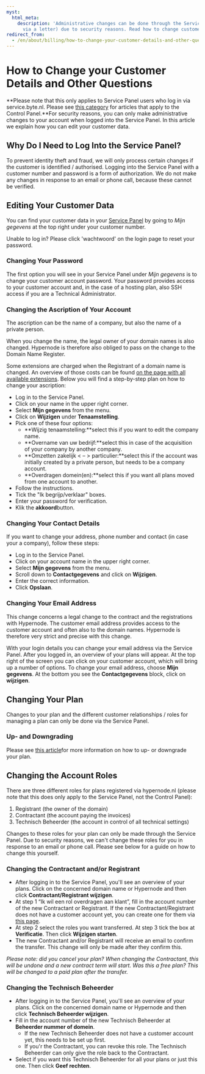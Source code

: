 ```yaml
---
myst:
  html_meta:
    description: 'Administrative changes can be done through the Service Panel (or
      via a letter) due to security reasons. Read how to change customer details here. '
redirect_from:
  - /en/about/billing/how-to-change-your-customer-details-and-other-questions/
---
```


<!-- source: https://support.hypernode.com/en/about/billing/how-to-change-your-customer-details-and-other-questions/ -->

# How to Change your Customer Details and Other Questions

\*\*Please note that this only applies to Service Panel users who log in via service.byte.nl. Please see [this category](https://support.hypernode.com/en/services/control-panel/) for articles that apply to the Control Panel.\*\*For security reasons, you can only make administrative changes to your account when logged into the Service Panel. In this article we explain how you can edit your customer data.

## Why Do I Need to Log Into the Service Panel?

To prevent identity theft and fraud, we will only process certain changes if the customer is identified / authorised. Logging into the Service Panel with a customer number and password is a form of authorization. We do not make any changes in response to an email or phone call, because these cannot be verified.

## Editing Your Customer Data

You can find your customer data in your [Service Panel](https://auth.byte.nl/login/) by going to *Mijn gegevens* at the top right under your customer number.

Unable to log in? Please click 'wachtwoord' on the login page to reset your password.

### Changing Your Password

The first option you will see in your Service Panel under *Mijn gegevens* is to change your customer account password. Your password provides access to your customer account and, in the case of a hosting plan, also SSH access if you are a Technical Administrator.

### Changing the Ascription of Your Account

The ascription can be the name of a company, but also the name of a private person.

When you change the name, the legal owner of your domain names is also changed. Hypernode is therefore also obliged to pass on the change to the Domain Name Register.

Some extensions are charged when the Registrant of a domain name is changed. An overview of those costs can be found [on the page with all available extensions](https://www.hypernode.nl/domeinnaam/). Below you will find a step-by-step plan on how to change your ascription:

- Log in to the Service Panel.
- Click on your name in the upper right corner.
- Select **Mijn gegevens** from the menu.
- Click on **Wijzigen** under **Tenaamstelling**.
- Pick one of these four options:
  - \*\*Wijzig tenaamstelling:\*\*select this if you want to edit the company name.
  - \*\*Overname van uw bedrijf:\*\*select this in case of the acquisition of your company by another company.
  - \*\*Omzetten zakelijk \< – > particulier:\*\*select this if the account was initially created by a private person, but needs to be a company account.
  - \*\*Overdragen domein(en):\*\*select this if you want all plans moved from one account to another.
- Follow the instructions.
- Tick the "Ik begrijp/verklaar" boxes.
- Enter your password for verification.
- Klik the **akkoord**button.

### Changing Your Contact Details

If you want to change your address, phone number and contact (in case your a company), follow these steps:

- Log in to the Service Panel.
- Click on your account name in the upper right corner.
- Select **Mijn gegevens** from the menu.
- Scroll down to **Contactgegevens** and click on **Wijzigen**.
- Enter the correct information.
- Click **Opslaan**.

### Changing Your Email Address

This change concerns a legal change to the contract and the registrations with Hypernode. The customer email address provides access to the customer account and often also to the domain names. Hypernode is therefore very strict and precise with this change.

With your login details you can change your email address via the Service Panel. After you logged in, an overview of your plans will appear. At the top right of the screen you can click on your customer account, which will bring up a number of options. To change your email address, choose **Mijn gegevens**. At the bottom you see the **Contactgegevens** block, click on **wijzigen**.

## Changing Your Plan

Changes to your plan and the different customer relationships / roles for managing a plan can only be done via the Service Panel.

### Up- and Downgrading

Please see [this article](https://support.hypernode.com/en/about/billing/how-to-up-or-downgrade-your-hypernode-plan)for more information on how to up- or downgrade your plan.

## Changing the Account Roles

There are three different roles for plans registered via hypernode.nl (please note that this does only apply to the Service Panel, not the Control Panel):

1. Registrant (the owner of the domain)
1. Contractant (the account paying the invoices)
1. Technisch Beheerder (the account in control of all technical settings)

Changes to these roles for your plan can only be made through the Service Panel. Due to security reasons, we can't change these roles for you in response to an email or phone call. Please see below for a guide on how to change this yourself.

### Changing the Contractant and/or Registrant

- After logging in to the Service Panel, you'll see an overview of your plans. Click on the concerned domain name or Hypernode and then click **Contractant/Registrant wijzigen**.
- At step 1 “Ik wil een rol overdragen aan klant”, fill in the account number of the new Contractant or Registrant. If the new Contractant/Registrant does not have a customer account yet, you can create one for them via [this page](https://service.byte.nl/newcustomer/).
- At step 2 select the roles you want transferred. At step 3 tick the box at **Verificatie**. Then click **Wijzigen starten**.
- The new Contractant and/or Registrant will receive an email to confirm the transfer. This change will only be made after they confirm this.

*Please note: did you cancel your plan? When changing the Contractant, this will be undone and a new contract term will start. Was this a free plan? This will be changed to a paid plan after the transfer.*

### Changing the Technisch Beheerder

- After logging in to the Service Panel, you'll see an overview of your plans. Click on the concerned domain name or Hypernode and then click **Technisch Beheerder wijzigen**.
- Fill in the account number of the new Technisch Beheerder at **Beheerder nummer of domein**.
  - If the new Technisch Beheerder does not have a customer account yet, this needs to be set up first.
  - If you'r the Contractant, you can revoke this role. The Technisch Beheerder can only give the role back to the Contractant.
- Select if you want this Technisch Beheerder for all your plans or just this one. Then click **Geef rechten**.
